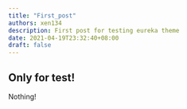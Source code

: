 ```yaml
---
title: "First_post"
authors: xen134
description: First post for testing eureka theme
date: 2021-04-19T23:32:40+08:00
draft: false
---
```


## Only for test!

Nothing!